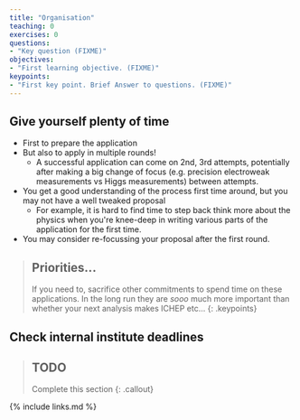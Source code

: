 ```yaml
---
title: "Organisation"
teaching: 0
exercises: 0
questions:
- "Key question (FIXME)"
objectives:
- "First learning objective. (FIXME)"
keypoints:
- "First key point. Brief Answer to questions. (FIXME)"
---
```




## Give yourself plenty of time
- First to prepare the application
- But also to apply in multiple rounds!
	- A successful application can come on 2nd, 3rd attempts, potentially after making a big change of focus (e.g. precision electroweak measurements vs Higgs measurements) between attempts.
- You get a good understanding of the process first time around, but you may not have a well tweaked proposal
  - For example, it is hard to find time to step back think more about the physics when you're knee-deep in writing various parts of the application for the first time.
- You may consider re-focussing your proposal after the first round.

> ## Priorities...
>
> If you need to, sacrifice other commitments to spend time on these applications. In the long run they are *sooo* much more important than whether your next analysis makes ICHEP etc...
{: .keypoints}



## Check internal institute deadlines

> ## TODO
> Complete this section
{: .callout}




{% include links.md %}


